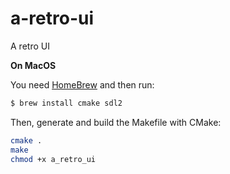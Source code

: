 # a-retro-ui
A retro UI


**On MacOS**

You need [HomeBrew](http://brew.sh/) and then run:

```bash
$ brew install cmake sdl2
```


Then, generate and build the Makefile with CMake:

```bash
cmake .
make
chmod +x a_retro_ui
```